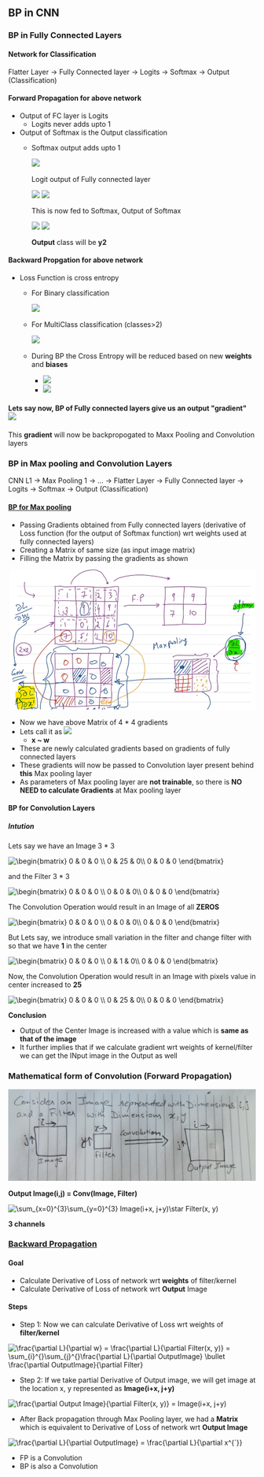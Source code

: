## BP in CNN
### BP in Fully Connected Layers
#### Network for Classification
Flatter Layer -> Fully Connected layer -> Logits -> Softmax -> Output (Classification)

#### Forward Propagation for above network
- Output of FC layer is Logits
  - Logits never adds upto 1
- Output of Softmax is the Output classification
  - Softmax output adds upto 1
    
    <img src="https://render.githubusercontent.com/render/math?math=Softmax = \frac{e^{z_{i}}}{\sum_{i=1}^{k} e^{z_{k}}}">
    
    Logit output of Fully connected layer
    
    <img src="https://render.githubusercontent.com/render/math?math=\begin{vmatrix}z_{1}\\ z_{2}\\ z_{3}\\ z_{4}\end{vmatrix}">
    
    <img src="https://render.githubusercontent.com/render/math?math=\begin{vmatrix}0.23\\ 0.89\\ 0.45\\ 0.12\end{vmatrix}">

    This is now fed to Softmax, Output of Softmax 
    
    <img src="https://render.githubusercontent.com/render/math?math=\begin{vmatrix}y_{1}\\ y_{2}\\ y_{3}\\ y_{4}\end{vmatrix}">
    
    <img src="https://render.githubusercontent.com/render/math?math=\begin{vmatrix}0.05\\ 0.7\\ 0.2\\ 0.05\end{vmatrix}">
    
    **Output** class will be **y2**

#### Backward Propgation for above network
- Loss Function is cross entropy
  - For Binary classification
    
    <img src="https://render.githubusercontent.com/render/math?math=-(ylog(p)+(1-y)log(1-p))">

  - For MultiClass classification (classes>2)
    
    <img src="https://render.githubusercontent.com/render/math?math=-\sum_{c=1}^{M}y_{0,c}log(p_{0,c})">

  - During BP the Cross Entropy will be reduced based on new **weights** and **biases**
    
    - <img src="https://render.githubusercontent.com/render/math?math=w_{new} = w_{old} - \eta\frac{\partial y}{\partial w_{old}}">
    
    - <img src="https://render.githubusercontent.com/render/math?math=b_{new} = b_{old} - \eta\frac{\partial y}{\partial b_{old}}">

#### Lets say now, BP of Fully connected layers give us an output "gradient" <img src="https://render.githubusercontent.com/render/math?math=\frac{\partial L}{\partial w}">
This **gradient** will now be backpropogated to Maxx Pooling and Convolution layers

### BP in Max pooling and Convolution Layers
CNN L1 -> Max Pooling 1 -> ... -> Flatter Layer -> Fully Connected layer -> Logits -> Softmax -> Output (Classification)

#### [BP for Max pooling](https://www.youtube.com/watch?v=GH6qN0Bj8lA&t=1595s)
- Passing Gradients obtained from Fully connected layers (derivative of Loss function (for the output of Softmax function) wrt weights used at fully connected layers)
- Creating a Matrix of same size (as input image matrix)
- Filling the Matrix by passing the gradients as shown

<img src="https://github.com/sbhrwl/ComputerVision/blob/main/artifacts/images/max_pooling_bp.jpg">

- Now we have above Matrix of 4 * 4 gradients
- Lets call it as <img src="https://render.githubusercontent.com/render/math?math=\frac{\partial L}{\partial x^{`}}">
  - **x ~ w**
- These are newly calculated gradients based on gradients of fully connected layers
- These gradients will now be passed to Convolution layer present behind **this** Max pooling layer
- As parameters of Max pooling layer are **not trainable**, so there is **NO NEED to calculate Gradients** at Max pooling layer

#### BP for Convolution Layers
##### Intution
Lets say we have an Image 3 * 3 

<img src="https://latex.codecogs.com/svg.image?\begin{bmatrix}&space;0&space;&&space;0&space;&&space;0&space;\\&space;0&space;&&space;25&space;&&space;0\\&space;0&space;&&space;0&space;&&space;0&space;\end{bmatrix}" title="\begin{bmatrix} 0 & 0 & 0 \\ 0 & 25 & 0\\ 0 & 0 & 0 \end{bmatrix}" />

and the Filter 3 * 3

<img src="https://latex.codecogs.com/svg.image?\begin{bmatrix}&space;0&space;&&space;0&space;&&space;0&space;\\&space;0&space;&&space;0&space;&&space;0\\&space;0&space;&&space;0&space;&&space;0&space;\end{bmatrix}" title="\begin{bmatrix} 0 & 0 & 0 \\ 0 & 0 & 0\\ 0 & 0 & 0 \end{bmatrix}" />

The Convolution Operation would result in an Image of all **ZEROS**

<img src="https://latex.codecogs.com/svg.image?\begin{bmatrix}&space;0&space;&&space;0&space;&&space;0&space;\\&space;0&space;&&space;0&space;&&space;0\\&space;0&space;&&space;0&space;&&space;0&space;\end{bmatrix}" title="\begin{bmatrix} 0 & 0 & 0 \\ 0 & 0 & 0\\ 0 & 0 & 0 \end{bmatrix}" />

But Lets say, we introduce small variation in the filter and change filter with so that we have **1** in the center

<img src="https://latex.codecogs.com/svg.image?\begin{bmatrix}&space;0&space;&&space;0&space;&&space;0&space;\\&space;0&space;&&space;1&space;&&space;0\\&space;0&space;&&space;0&space;&&space;0&space;\end{bmatrix}" title="\begin{bmatrix} 0 & 0 & 0 \\ 0 & 1 & 0\\ 0 & 0 & 0 \end{bmatrix}" />

Now, the Convolution Operation would result in an Image with pixels value in center increased to **25**

<img src="https://latex.codecogs.com/svg.image?\begin{bmatrix}&space;0&space;&&space;0&space;&&space;0&space;\\&space;0&space;&&space;25&space;&&space;0\\&space;0&space;&&space;0&space;&&space;0&space;\end{bmatrix}" title="\begin{bmatrix} 0 & 0 & 0 \\ 0 & 25 & 0\\ 0 & 0 & 0 \end{bmatrix}" />

**Conclusion**
- Output of the Center Image is increased with a value which is **same as that of the image**
- It further implies that if we calculate gradient wrt weights of kernel/filter we can get the INput image in the Output as well

### Mathematical form of Convolution (Forward Propagation)
 <img src="https://github.com/sbhrwl/ComputerVision/blob/main/artifacts/images/conv_example.jpg" width=800>

**Output Image(i,j) = Conv(Image, Filter)**

<img src="https://latex.codecogs.com/svg.image?\sum_{x=0}^{3}\sum_{y=0}^{3}&space;Image(i&plus;x,&space;j&plus;y)\star&space;&space;Filter(x,&space;y)" title="\sum_{x=0}^{3}\sum_{y=0}^{3} Image(i+x, j+y)\star Filter(x, y)" />

**3 channels**

### [Backward Propagation](https://www.youtube.com/watch?v=BvrWiL2fd0M&t=770s)
#### Goal
- Calculate Derivative of Loss of network wrt **weights** of filter/kernel
- Calculate Derivative of Loss of network wrt **Output** Image

#### Steps
- Step 1: Now we can calculate Derivative of Loss wrt weights of **filter/kernel**

<img src="https://latex.codecogs.com/svg.image?\frac{\partial&space;L}{\partial&space;w}&space;=&space;\frac{\partial&space;L}{\partial&space;Filter(x,&space;y)}&space;=&space;\sum_{i}^{}\sum_{j}^{}\frac{\partial&space;L}{\partial&space;OutputImage}&space;\bullet&space;\frac{\partial&space;OutputImage}{\partial&space;Filter}" title="\frac{\partial L}{\partial w} = \frac{\partial L}{\partial Filter(x, y)} = \sum_{i}^{}\sum_{j}^{}\frac{\partial L}{\partial OutputImage} \bullet \frac{\partial OutputImage}{\partial Filter}" />

- Step 2: If we take partial Derivative of Output image, we will get image at the location x, y represented as **Image(i+x, j+y)**

<img src="https://latex.codecogs.com/svg.image?\frac{\partial&space;Output&space;Image}{\partial&space;Filter(x,&space;y)}&space;=&space;Image(i&plus;x,&space;j&plus;y)" title="\frac{\partial Output Image}{\partial Filter(x, y)} = Image(i+x, j+y)" />

- After Back propagation through Max Pooling layer, we had a **Matrix** which is equivalent to Derivative of Loss of network wrt **Output Image**

<img src="https://latex.codecogs.com/svg.image?\frac{\partial&space;L}{\partial&space;OutputImage}&space;=&space;\frac{\partial&space;L}{\partial&space;x^{`}}" title="\frac{\partial L}{\partial OutputImage} = \frac{\partial L}{\partial x^{`}}" />

- FP is a Convolution
- BP is also a Convolution
